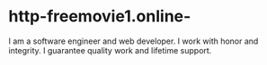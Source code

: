 # http-freemovie1.online-
I am a software engineer and web developer. I work with honor and integrity. I guarantee quality work and lifetime support.
